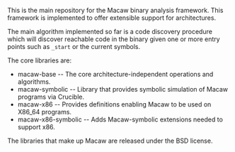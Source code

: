 This is the main repository for the Macaw binary analysis framework.
This framework is implemented to offer extensible support for
architectures.

The main algorithm implemented so far is a code discovery procedure
which will discover reachable code in the binary given one or more
entry points such as `_start` or the current symbols.

The core libraries are:

* macaw-base -- The core architecture-independent operations and algorithms.
* macaw-symbolic -- Library that provides symbolic simulation of Macaw programs via Crucible.
* macaw-x86 -- Provides definitions enabling Macaw to be used on X86_64 programs.
* macaw-x86-symbolic -- Adds Macaw-symbolic extensions needed to support x86.

The libraries that make up Macaw are released under the BSD license.
